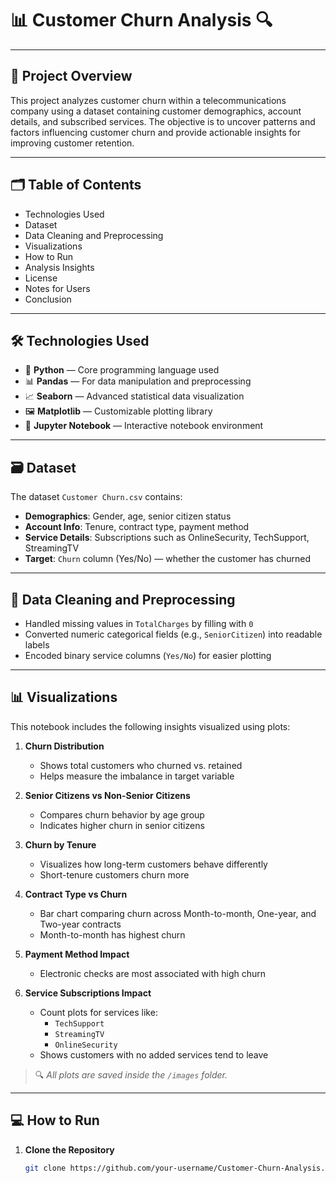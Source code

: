 # 📊 Customer Churn Analysis 🔍

---

## 📄 Project Overview

This project analyzes customer churn within a telecommunications company using a dataset containing customer demographics, account details, and subscribed services. The objective is to uncover patterns and factors influencing customer churn and provide actionable insights for improving customer retention.

---

## 🗂 Table of Contents

- Technologies Used  
- Dataset  
- Data Cleaning and Preprocessing  
- Visualizations  
- How to Run  
- Analysis Insights  
- License  
- Notes for Users  
- Conclusion  

---

## 🛠 Technologies Used

- 🐍 **Python** — Core programming language used  
- 📊 **Pandas** — For data manipulation and preprocessing  
- 📈 **Seaborn** — Advanced statistical data visualization  
- 🖼 **Matplotlib** — Customizable plotting library  
- 📝 **Jupyter Notebook** — Interactive notebook environment

---

## 🗃 Dataset

The dataset `Customer Churn.csv` contains:

- **Demographics**: Gender, age, senior citizen status  
- **Account Info**: Tenure, contract type, payment method  
- **Service Details**: Subscriptions such as OnlineSecurity, TechSupport, StreamingTV  
- **Target**: `Churn` column (Yes/No) — whether the customer has churned

---

## 🧹 Data Cleaning and Preprocessing

- Handled missing values in `TotalCharges` by filling with `0`  
- Converted numeric categorical fields (e.g., `SeniorCitizen`) into readable labels  
- Encoded binary service columns (`Yes/No`) for easier plotting

---

## 📊 Visualizations

This notebook includes the following insights visualized using plots:

1. **Churn Distribution**  
   - Shows total customers who churned vs. retained  
   - Helps measure the imbalance in target variable

2. **Senior Citizens vs Non-Senior Citizens**  
   - Compares churn behavior by age group  
   - Indicates higher churn in senior citizens

3. **Churn by Tenure**  
   - Visualizes how long-term customers behave differently  
   - Short-tenure customers churn more

4. **Contract Type vs Churn**  
   - Bar chart comparing churn across Month-to-month, One-year, and Two-year contracts  
   - Month-to-month has highest churn

5. **Payment Method Impact**  
   - Electronic checks are most associated with high churn

6. **Service Subscriptions Impact**  
   - Count plots for services like:
     - `TechSupport`
     - `StreamingTV`
     - `OnlineSecurity`  
   - Shows customers with no added services tend to leave

> 🔍 *All plots are saved inside the `/images` folder.*

---

## 💻 How to Run

1. **Clone the Repository**  
   ```bash
   git clone https://github.com/your-username/Customer-Churn-Analysis.git
